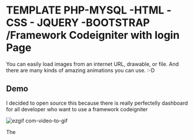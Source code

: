 # TEMPLATE PHP-MYSQL -HTML -CSS - JQUERY -BOOTSTRAP /Framework Codeigniter with login Page
 


You can easily load images from an internet URL, drawable, or file. And there are many kinds of amazing animations you can use. :-D

## Demo

I decided to open source this because there is really perfectelly dashboard for all developer who want to use a framework codeigniter 

![ezgif com-video-to-gif](https://user-images.githubusercontent.com/39515872/46099092-bca68280-c17a-11e8-8e67-65c743e09149.gif)


The 
